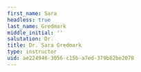 ```yaml
---
first_name: Sara
headless: true
last_name: Gredmark
middle_initial: ''
salutation: Dr.
title: Dr. Sara Gredmark
type: instructor
uid: ae224946-3056-c15b-a7ed-379b82be2078
---
```

